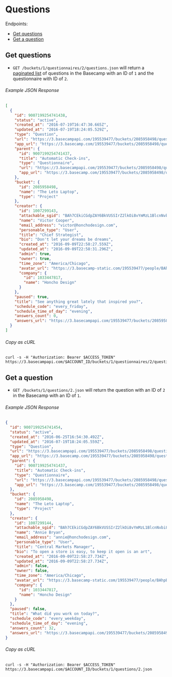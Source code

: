 Questions
=========

Endpoints:

- [Get questions](#get-questions)
- [Get a question](#get-a-question)

Get questions
-------------

* `GET /buckets/1/questionnaires/2/questions.json` will return a [paginated list][pagination] of questions in the Basecamp with an ID of `1` and the questionnaire with ID of `2`.

###### Example JSON Response
<!-- START GET /buckets/1/questionnaires/2/questions.json -->
```json
[
  {
    "id": 9007199254741438,
    "status": "active",
    "created_at": "2016-07-19T16:47:30.665Z",
    "updated_at": "2016-07-19T18:24:05.529Z",
    "type": "Question",
    "url": "https://3.basecampapi.com/195539477/buckets/2085958498/questions/9007199254741438.json",
    "app_url": "https://3.basecamp.com/195539477/buckets/2085958498/questions/9007199254741438",
    "parent": {
      "id": 9007199254741437,
      "title": "Automatic Check-ins",
      "type": "Questionnaire",
      "url": "https://3.basecampapi.com/195539477/buckets/2085958498/questionnaires/9007199254741437.json",
      "app_url": "https://3.basecamp.com/195539477/buckets/2085958498/questionnaires/9007199254741437"
    },
    "bucket": {
      "id": 2085958498,
      "name": "The Leto Laptop",
      "type": "Project"
    },
    "creator": {
      "id": 1007299143,
      "attachable_sgid": "BAh7CEkiCGdpZAY6BkVUSSIrZ2lkOi8vYmMzL1BlcnNvbi8xMDA3Mjk5MTQzP2V4cGlyZXNfaW4GOwBUSSIMcHVycG9zZQY7AFRJIg9hdHRhY2hhYmxlBjsAVEkiD2V4cGlyZXNfYXQGOwBUMA==--919d2c8b11ff403eefcab9db42dd26846d0c3102",
      "name": "Victor Cooper",
      "email_address": "victor@honchodesign.com",
      "personable_type": "User",
      "title": "Chief Strategist",
      "bio": "Don't let your dreams be dreams",
      "created_at": "2016-09-09T22:58:27.559Z",
      "updated_at": "2016-09-09T22:58:31.296Z",
      "admin": true,
      "owner": true,
      "time_zone": "America/Chicago",
      "avatar_url": "https://3.basecamp-static.com/195539477/people/BAhpBEcqCjw=--c632b967cec296b87363a697a67a87f9cc1e5b45/avatar-64-x4",
      "company": {
        "id": 1033447817,
        "name": "Honcho Design"
      }
    },
    "paused": true,
    "title": "See anything great lately that inspired you?",
    "schedule_code": "every_friday",
    "schedule_time_of_day": "evening",
    "answers_count": 0,
    "answers_url": "https://3.basecampapi.com/195539477/buckets/2085958498/questions/9007199254741438/answers.json"
  }
]
```
<!-- END GET /buckets/1/questionnaires/2/questions.json -->
###### Copy as cURL

``` shell
curl -s -H "Authorization: Bearer $ACCESS_TOKEN" https://3.basecampapi.com/$ACCOUNT_ID/buckets/1/questionnaires/2/questions.json
```

Get a question
--------------

* `GET /buckets/1/questions/2.json` will return the question with an ID of `2` in the Basecamp with an ID of `1`.

###### Example JSON Response
<!-- START GET /buckets/1/questions/2.json -->
```json
{
  "id": 9007199254741454,
  "status": "active",
  "created_at": "2016-06-25T16:54:30.492Z",
  "updated_at": "2016-07-19T18:24:05.559Z",
  "type": "Question",
  "url": "https://3.basecampapi.com/195539477/buckets/2085958498/questions/9007199254741454.json",
  "app_url": "https://3.basecamp.com/195539477/buckets/2085958498/questions/9007199254741454",
  "parent": {
    "id": 9007199254741437,
    "title": "Automatic Check-ins",
    "type": "Questionnaire",
    "url": "https://3.basecampapi.com/195539477/buckets/2085958498/questionnaires/9007199254741437.json",
    "app_url": "https://3.basecamp.com/195539477/buckets/2085958498/questionnaires/9007199254741437"
  },
  "bucket": {
    "id": 2085958498,
    "name": "The Leto Laptop",
    "type": "Project"
  },
  "creator": {
    "id": 1007299144,
    "attachable_sgid": "BAh7CEkiCGdpZAY6BkVUSSIrZ2lkOi8vYmMzL1BlcnNvbi8xMDA3Mjk5MTQ0P2V4cGlyZXNfaW4GOwBUSSIMcHVycG9zZQY7AFRJIg9hdHRhY2hhYmxlBjsAVEkiD2V4cGlyZXNfYXQGOwBUMA==--2e34d7611a9fcaeb82342d015a671cf5e998c036",
    "name": "Annie Bryan",
    "email_address": "annie@honchodesign.com",
    "personable_type": "User",
    "title": "Central Markets Manager",
    "bio": "To open a store is easy, to keep it open is an art",
    "created_at": "2016-09-09T22:58:27.734Z",
    "updated_at": "2016-09-09T22:58:27.734Z",
    "admin": false,
    "owner": false,
    "time_zone": "America/Chicago",
    "avatar_url": "https://3.basecamp-static.com/195539477/people/BAhpBEgqCjw=--8266bb0507508f3d46050d57b65924d5e2a005f3/avatar-64-x4",
    "company": {
      "id": 1033447817,
      "name": "Honcho Design"
    }
  },
  "paused": false,
  "title": "What did you work on today?",
  "schedule_code": "every_weekday",
  "schedule_time_of_day": "evening",
  "answers_count": 32,
  "answers_url": "https://3.basecampapi.com/195539477/buckets/2085958498/questions/9007199254741454/answers.json"
}
```
<!-- END GET /buckets/1/questions/2.json -->
###### Copy as cURL

``` shell
curl -s -H "Authorization: Bearer $ACCESS_TOKEN" https://3.basecampapi.com/$ACCOUNT_ID/buckets/1/questions/2.json
```

[pagination]: https://github.com/basecamp/bc3-api/blob/master/README.md#pagination
